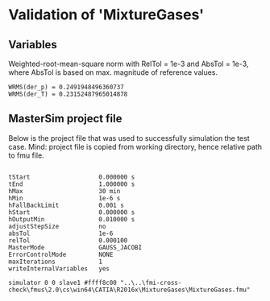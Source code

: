 # Validation of 'MixtureGases'

## Variables
Weighted-root-mean-square norm with RelTol = 1e-3 and AbsTol = 1e-3, where
AbsTol is based on max. magnitude of reference values.

```
WRMS(der_p) = 0.2491948496360737
WRMS(der_T) = 0.23152487965014878
```

## MasterSim project file

Below is the project file that was used to successfully simulation the test case.
Mind: project file is copied from working directory, hence relative path to fmu file.

```

tStart                   0.000000 s
tEnd                     1.000000 s
hMax                     30 min
hMin                     1e-6 s
hFallBackLimit           0.001 s
hStart                   0.000000 s
hOutputMin               0.010000 s
adjustStepSize           no
absTol                   1e-6
relTol                   0.000100
MasterMode               GAUSS_JACOBI
ErrorControlMode         NONE
maxIterations            1
writeInternalVariables   yes

simulator 0 0 slave1 #ffff8c00 "..\..\fmi-cross-check\fmus\2.0\cs\win64\CATIA\R2016x\MixtureGases\MixtureGases.fmu"


```

